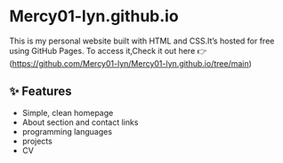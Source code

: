 # Mercy01-lyn.github.io
This is my personal website built with HTML and CSS.It’s hosted for free using GitHub Pages.
To access it,Check it out here 👉 (https://github.com/Mercy01-lyn/Mercy01-lyn.github.io/tree/main)
## ✨ Features
- Simple, clean homepage
- About section and contact links
- programming languages
- projects
- CV
